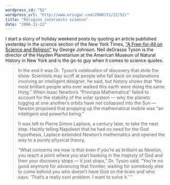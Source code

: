```yaml
---
wordpress_id: "52"
wordpress_url: "http://www.ericgar.com/2006/11/22/52/"
title: "Religion intersects science"
date: "2006-11-22"
---
```

I start a slurry of holiday weekend posts by quoting an article published yesterday in the science section of the New York Times, <a href="http://www.nytimes.com/2006/11/21/science/21belief.html">"A Free-for-All on Science and Religion"</a> by George Johnson. Neil deGrasse Tyson is the director of the Hayden Planetarium at the American Museum of Natural History in New York and is the go-to guy when it comes to science quotes.

<blockquote>In the end it was Dr. Tyson’s celebration of discovery that stole the show. Scientists may scoff at people who fall back on explanations involving an intelligent designer, he said, but history shows that “the most brilliant people who ever walked this earth were doing the same thing.” When Isaac Newton’s “Principia Mathematica” failed to account for the stability of the solar system — why the planets tugging at one another’s orbits have not collapsed into the Sun — Newton proposed that propping up the mathematical mobile was “an intelligent and powerful being.”

It was left to Pierre Simon Laplace, a century later, to take the next step. Hautily telling Napoleon that he had no need for the God hypothesis, Laplace extended Newton’s mathematics and opened the way to a purely physical theory.

“What concerns me now is that even if you’re as brilliant as Newton, you reach a point where you start basking in the majesty of God and then your discovery stops — it just stops,” Dr. Tyson said. “You’re no good anymore for advancing that frontier, waiting for somebody else to come behind you who doesn’t have God on the brain and who says: ‘That’s a really cool problem. I want to solve it.’ ”</blockquote>

